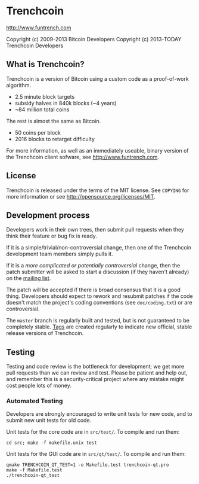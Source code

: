 Trenchcoin
================================

http://www.funtrench.com

Copyright (c) 2009-2013 Bitcoin Developers
Copyright (c) 2013-TODAY Trenchcoin Developers

What is Trenchcoin?
----------------

Trenchcoin is a version of Bitcoin using a custom code as a proof-of-work algorithm.
 - 2.5 minute block targets
 - subsidy halves in 840k blocks (~4 years)
 - ~84 million total coins

The rest is almost the same as Bitcoin.
 - 50 coins per block
 - 2016 blocks to retarget difficulty

For more information, as well as an immediately useable, binary version of
the Trenchcoin client sofware, see http://www.funtrench.com.

License
-------

Trenchcoin is released under the terms of the MIT license. See `COPYING` for more
information or see http://opensource.org/licenses/MIT.

Development process
-------------------

Developers work in their own trees, then submit pull requests when they think
their feature or bug fix is ready.

If it is a simple/trivial/non-controversial change, then one of the Trenchcoin
development team members simply pulls it.

If it is a *more complicated or potentially controversial* change, then the patch
submitter will be asked to start a discussion (if they haven't already) on the
[mailing list](http://sourceforge.net/mailarchive/forum.php?forum_name=trenchcoin-development).

The patch will be accepted if there is broad consensus that it is a good thing.
Developers should expect to rework and resubmit patches if the code doesn't
match the project's coding conventions (see `doc/coding.txt`) or are
controversial.

The `master` branch is regularly built and tested, but is not guaranteed to be
completely stable. [Tags](https://github.com/safaricoin/trenchcoin/tags) are created
regularly to indicate new official, stable release versions of Trenchcoin.

Testing
-------

Testing and code review is the bottleneck for development; we get more pull
requests than we can review and test. Please be patient and help out, and
remember this is a security-critical project where any mistake might cost people
lots of money.

### Automated Testing

Developers are strongly encouraged to write unit tests for new code, and to
submit new unit tests for old code.

Unit tests for the core code are in `src/test/`. To compile and run them:

    cd src; make -f makefile.unix test

Unit tests for the GUI code are in `src/qt/test/`. To compile and run them:

    qmake TRENCHCOIN_QT_TEST=1 -o Makefile.test trenchcoin-qt.pro
    make -f Makefile.test
    ./trenchcoin-qt_test

